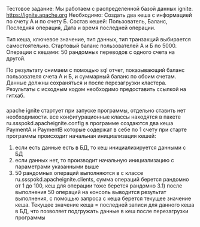 Тестовое задание:
Мы работаем с распределенной базой данных ignite.
https://ignite.apache.org
Необходимо:
Создать два кеша с информацией по счету А и по счету Б.
Состав кешей: Пользователь, Баланс, Последняя операция, Дата и время последней операции. 

Тип кеша, ключевое значение, тип данных, тип транзакций выбирается самостоятельно.
Стартовый баланс пользователей А и Б по 5000.
Операции с кешами: 50 рандомных переводов с одного счета на другой.

По результату снимаем с помощью sql отчет, показывающий баланс пользователя счета А и Б, и суммарный баланс по обоим счетам.
Данные должны сохраняться и после перезагрузки кластера.
Результаты с исходным кодом необходимо предоставить ссылкой на гитхаб.


#####
apache ignite стартует при запуске программы, отдельно ставить нет необходимости. 
все конфигурационные классы находятся в пакете ru.ssspokd.apacheignite.config
в программе создаются два кеша PaymentA и PaymentB которые содержат в себе по 1 счету
при старте программы происходит начальная инициализация кешей: 
1) если есть данные есть в БД, то кеш инициализируется данными с БД
2) если данных нет, то производит начальную инициализацию с параметрами указанными выше
3) 50 рандомных операций выполняются в с классе ru.ssspokd.apacheignite.clients,
 сумма операций берется рандомно от 1 до 100, кеш для операции тоже берется рандомно
3.1) после выполнения 50 операций на консоль  выводится результат выполнения, с помощью запроса с кеша берется 
текущее значение кеша. Текущее значение кеща = последней записи для данного кеша в БД, 
что позволяет подгружать данные в кеш после перезагрузки программы